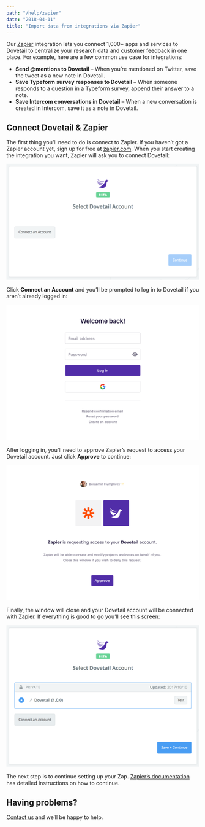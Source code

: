 ```yaml
---
path: "/help/zapier"
date: "2018-04-11"
title: "Import data from integrations via Zapier"
---
```


Our [Zapier](https://zapier.com/) integration lets you connect 1,000+ apps and services to Dovetail to centralize your research data and customer feedback in one place. For example, here are a few common use case for integrations:

* **Send @mentions to Dovetail** – When you’re mentioned on Twitter, save the tweet as a new note in Dovetail.
* **Save Typeform survey responses to Dovetail** – When someone responds to a question in a Typeform survey, append their answer to a note.
* **Save Intercom conversations in Dovetail** – When a new conversation is created in Intercom, save it as a note in Dovetail.

## Connect Dovetail & Zapier

The first thing you’ll need to do is connect to Zapier. If you haven’t got a Zapier account yet, sign up for free at [zapier.com](https://zapier.com/). When you start creating the integration you want, Zapier will ask you to connect Dovetail:

![Zapier authorization screen](./connect.png)

Click **Connect an Account** and you’ll be prompted to log in to Dovetail if you aren’t already logged in:

![Dovetail log in screen](./login.png)

After logging in, you’ll need to approve Zapier’s request to access your Dovetail account. Just click **Approve** to continue:

![Dovetail app authorization screen](./auth.png)

Finally, the window will close and your Dovetail account will be connected with Zapier. If everything is good to go you’ll see this screen:

![Zapier authorization screen (connected)](./connected.png)

The next step is to continue setting up your Zap. [Zapier’s documentation](https://zapier.com/help/zap-creation/) has detailed instructions on how to continue.

## Having problems?

[Contact us](mailto:hello@dovetailapp.com) and we’ll be happy to help.
